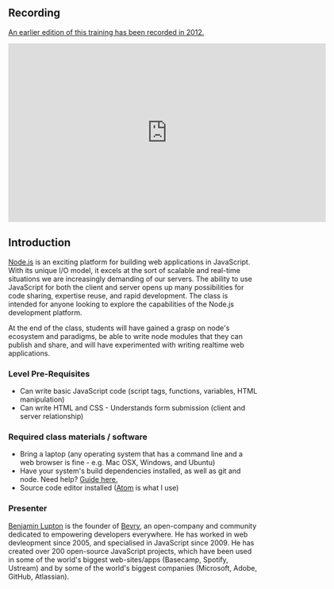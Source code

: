 
## Recording

[An earlier edition of this training has been recorded in 2012.](https://www.youtube.com/watch?v=_l96hPlqzcI&list=PLYVl5EnzwqsQs0tBLO6ug6WbqAbrpVbNf)

<iframe width="640" height="360" src="https://www.youtube.com/embed/_l96hPlqzcI?list=PLYVl5EnzwqsQs0tBLO6ug6WbqAbrpVbNf" frameborder="0" allowfullscreen></iframe>


## Introduction

[Node.js](http://nodejs.org/) is an exciting platform for building web applications in JavaScript. With its unique I/O model, it excels at the sort of scalable and real-time situations we are increasingly demanding of our servers. The ability to use JavaScript for both the client and server opens up many possibilities for code sharing, expertise reuse, and rapid development. The class is intended for anyone looking to explore the capabilities of the Node.js development platform.

At the end of the class, students will have gained a grasp on node's ecosystem and paradigms, be able to write node modules that they can publish and share, and will have experimented with writing realtime web applications.


### Level Pre-Requisites

- Can write basic JavaScript code (script tags, functions, variables, HTML manipulation)
- Can write HTML and CSS - Understands form submission (client and server relationship)

### Required class materials / software

- Bring a laptop (any operating system that has a command line and a web browser is fine - e.g. Mac OSX, Windows, and Ubuntu)
- Have your system's build dependencies installed, as well as git and node. Need help? [Guide here.](/node/install)
- Source code editor installed ([Atom](https://atom.io) is what I use)

### Presenter

[Benjamin Lupton](http://balupton.com/) is the founder of [Bevry](http://bevry.me), an open-company and community dedicated to empowering developers everywhere. He has worked in web devleopment since 2005, and specialised in JavaScript since 2009. He has created over 200 open-source JavaScript projects, which have been used in some of the world's biggest web-sites/apps (Basecamp, Spotify, Ustream) and by some of the world's biggest companies (Microsoft, Adobe, GitHub, Atlassian).
